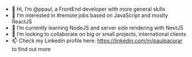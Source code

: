 - 👋 Hi, I’m @ppaul, a FrontEnd developer with more general skills
- 👀 I’m interested in #remote jobs based on JavaScript and mostly ReactJS
- 🌱 I’m currently learning NodeJS and server side rendering with NextJS
- 💞️ I’m looking to collaborate on big or small projects, international clients
- 📫 Check my Linkedin profile here: https://linkedin.com/in/paulpacurar to find out more


